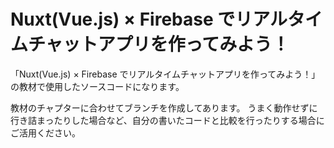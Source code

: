 # Nuxt(Vue.js) × Firebase でリアルタイムチャットアプリを作ってみよう！

「Nuxt(Vue.js) × Firebase でリアルタイムチャットアプリを作ってみよう！」の教材で使用したソースコードになります。

教材のチャプターに合わせてブランチを作成してあります。
うまく動作せずに行き詰まったりした場合など、自分の書いたコードと比較を行ったりする場合にご活用ください。
